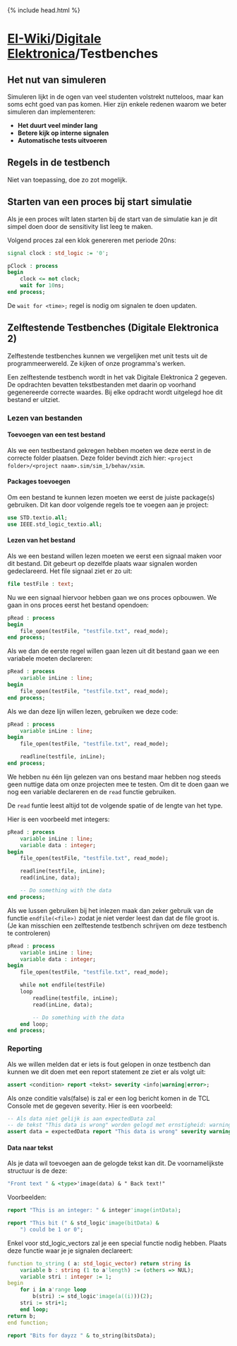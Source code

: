 {% include head.html %}
# [EI-Wiki](..)/[Digitale Elektronica](Home)/Testbenches
## Het nut van simuleren
Simuleren lijkt in de ogen van veel studenten volstrekt nutteloos, maar kan soms echt goed van pas komen. Hier zijn enkele redenen waarom we beter simuleren dan implementeren:

<!--TODO: Voeg meer uitleg bij de puntjes toe-->
* **Het duurt veel minder lang**
* **Betere kijk op interne signalen**
* **Automatische tests uitvoeren**

## Regels in de testbench
Niet van toepassing, doe zo zot mogelijk.

## Starten van een proces bij start simulatie
Als je een proces wilt laten starten bij de start van de simulatie kan je dit simpel doen door de sensitivity list leeg te maken.

Volgend proces zal een klok genereren met periode 20ns:

```vhdl
signal clock : std_logic := '0';

pClock : process
begin
    clock <= not clock;
    wait for 10ns;
end process;
```

De `wait for <time>;` regel is nodig om signalen te doen updaten. 

## Zelftestende Testbenches (Digitale Elektronica 2)
Zelftestende testbenches kunnen we vergelijken met unit tests uit de programmeerwereld. Ze kijken of onze programma's werken.

Een zelftestende testbench wordt in het vak Digitale Elektronica 2 gegeven. De opdrachten bevatten tekstbestanden met daarin op voorhand gegenereerde correcte waardes. Bij elke opdracht wordt uitgelegd hoe dit bestand er uitziet.

### Lezen van bestanden
#### Toevoegen van een test bestand
Als we een testbestand gekregen hebben moeten we deze eerst in de correcte folder plaatsen. Deze folder bevindt zich hier: `<project folder>/<project naam>.sim/sim_1/behav/xsim`.

#### Packages toevoegen
Om een bestand te kunnen lezen moeten we eerst de juiste package(s) gebruiken. Dit kan door volgende regels toe te voegen aan je project:
```vhdl
use STD.textio.all;
use IEEE.std_logic_textio.all;
```

#### Lezen van het bestand
Als we een bestand willen lezen moeten we eerst een signaal maken voor dit bestand. Dit gebeurt op dezelfde plaats waar signalen worden gedeclareerd. Het file signaal ziet er zo uit:
```vhdl
file testFile : text;
```

Nu we een signaal hiervoor hebben gaan we ons proces opbouwen. We gaan in ons proces eerst het bestand opendoen:

```vhdl
pRead : process
begin
    file_open(testFile, "testfile.txt", read_mode);
end process;
```

Als we dan de eerste regel willen gaan lezen uit dit bestand gaan we een variabele moeten declareren:

```vhdl
pRead : process
    variable inLine : line;
begin
    file_open(testFile, "testfile.txt", read_mode);
end process;
```

Als we dan deze lijn willen lezen, gebruiken we deze code:

```vhdl
pRead : process
    variable inLine : line;
begin
    file_open(testFile, "testfile.txt", read_mode);

    readline(testfile, inLine);
end process;
```

We hebben nu één lijn gelezen van ons bestand maar hebben nog steeds geen nuttige data om onze projecten mee te testen. Om dit te doen gaan we nog een variable declareren en de `read` functie gebruiken.

De `read` funtie leest altijd tot de volgende spatie of de lengte van het type.

Hier is een voorbeeld met integers:

```vhdl
pRead : process
    variable inLine : line;
    variable data : integer;
begin
    file_open(testFile, "testfile.txt", read_mode);

    readline(testfile, inLine);
    read(inLine, data);

    -- Do something with the data
end process;
```

Als we lussen gebruiken bij het inlezen maak dan zeker gebruik van de functie `endfile(<file>)` zodat je niet verder leest dan dat de file groot is. (Je kan misschien een zelftestende testbench schrijven om deze testbench te controleren)

```vhdl
pRead : process
    variable inLine : line;
    variable data : integer;
begin
    file_open(testFile, "testfile.txt", read_mode);

    while not endfile(testFile)
    loop
        readline(testfile, inLine);
        read(inLine, data);

        -- Do something with the data
    end loop;
end process;
```

### Reporting

Als we willen melden dat er iets is fout gelopen in onze testbench dan kunnen we dit doen met een report statement ze ziet er als volgt uit:

```vhdl
assert <condition> report <tekst> severity <info|warning|error>; 
```
Als onze conditie vals(false) is zal er een log bericht komen in de TCL Console met de gegeven severity. Hier is een voorbeeld:

```vhdl
-- Als data niet gelijk is aan expectedData zal
-- de tekst "This data is wrong" worden gelogd met ernstigheid: warning
assert data = expectedData report "This data is wrong" severity warning; 
```

#### Data naar tekst
Als je data wil toevoegen aan de gelogde tekst kan dit. De voornamelijkste structuur is de deze:

```vhdl
"Front text " & <type>'image(data) & " Back text!"
```

Voorbeelden:

```vhdl
report "This is an integer: " & integer'image(intData);

report "This bit (" & std_logic'image(bitData) & 
    ") could be 1 or 0"; 
```

Enkel voor std_logic_vectors zal je een special functie nodig hebben. Plaats deze functie waar je je signalen declareert:

```vhdl
function to_string ( a: std_logic_vector) return string is
    variable b : string (1 to a'length) := (others => NUL);
    variable stri : integer := 1; 
begin
    for i in a'range loop
        b(stri) := std_logic'image(a((i)))(2);
    stri := stri+1;
    end loop;
return b;
end function;
```
```vhdl
report "Bits for dayzz " & to_string(bitsData);
```
